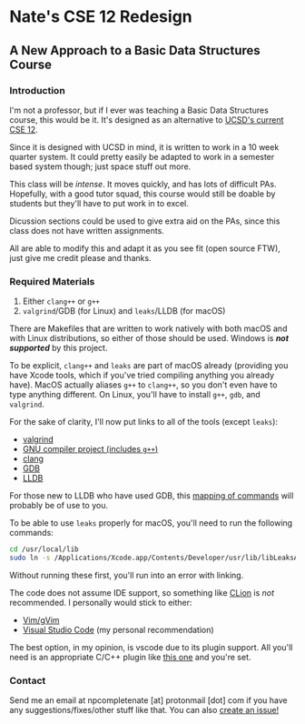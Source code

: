 # Nate's CSE 12 Redesign
## A New Approach to a Basic Data Structures Course

### Introduction
I'm not a professor, but if I ever was teaching a Basic Data Structures course,
this would be it. It's designed as an alternative to [UCSD's current CSE
12](https://www.ucsd.edu/catalog/courses/CSE.html#cse12).

Since it is designed with UCSD in mind, it is written to work in a 10 week
quarter system. It could pretty easily be adapted to work in a semester based
system though; just space stuff out more.

This class will be *intense*. It moves quickly, and has lots of difficult PAs.
Hopefully, with a good tutor squad, this course would still be doable by
students but they'll have to put work in to excel.

Dicussion sections could be used to give extra aid on the PAs, since this class
does not have written assignments.

All are able to modify this and adapt it as you see fit (open source FTW), just
give me credit please and thanks.

### Required Materials
1. Either `clang++` or `g++`
2. `valgrind`/GDB (for Linux) and `leaks`/LLDB (for macOS)

There are Makefiles that are written to work natively with both macOS and with
Linux distributions, so either of those should be used. Windows is **_not
supported_** by this project.

To be explicit, `clang++` and `leaks` are part of macOS already (providing you
have Xcode tools, which if you've tried compiling anything you already have).
MacOS actually aliases `g++` to `clang++`, so you don't even have to type
anything different. On Linux, you'll have to install `g++`, `gdb`, and `valgrind`.

For the sake of clarity, I'll now put links to all of the tools (except `leaks`):
* [valgrind](http://valgrind.org/)
* [GNU compiler project (includes `g++`)](https://gcc.gnu.org/)
* [clang](https://clang.llvm.org/)
* [GDB](https://www.gnu.org/software/gdb/)
* [LLDB](https://lldb.llvm.org/index.html)

For those new to LLDB who have used GDB, this [mapping of commands](https://lldb.llvm.org/use/map.html)
will probably be of use to you.

To be able to use `leaks` properly for macOS, you'll need to run the following
commands:

```sh
cd /usr/local/lib
sudo ln -s /Applications/Xcode.app/Contents/Developer/usr/lib/libLeaksAtExit.dylib
```

Without running these first, you'll run into an error with linking.

The code does not assume IDE support, so something like
[CLion](https://www.jetbrains.com/clion) is *not* recommended. I personally
would stick to either:

* [Vim/gVim](https://www.vim.org/)
* [Visual Studio Code](https://code.visualstudio.com/) (my personal recommendation)

The best option, in my opinion, is vscode due to its plugin
support. All you'll need is an appropriate C/C++ plugin like [this one](https://marketplace.visualstudio.com/items?itemName=ms-vscode.cpptools) and you're set.


### Contact
Send me an email at npcompletenate [at] protonmail [dot] com if you have any suggestions/fixes/other stuff like that.
You can also [create an issue!](https://github.com/nate-browne/CSE12_Redesign/issues/new)
